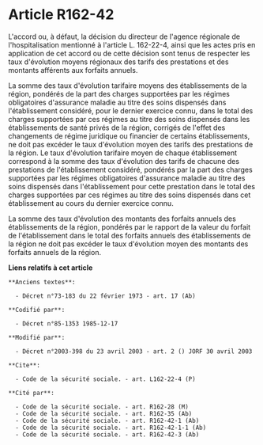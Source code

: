 # Article R162-42

L'accord ou, à défaut, la décision du directeur de l'agence régionale de l'hospitalisation mentionné à l'article L. 162-22-4,
ainsi que les actes pris en application de cet accord ou de cette décision sont tenus de respecter les taux d'évolution
moyens régionaux des tarifs des prestations et des montants afférents aux forfaits annuels.

La somme des taux d'évolution tarifaire moyens des établissements de la région, pondérés de la part des charges supportées
par les régimes obligatoires d'assurance maladie au titre des soins dispensés dans l'établissement considéré, pour le dernier
exercice connu, dans le total des charges supportées par ces régimes au titre des soins dispensés dans les établissements de
santé privés de la région, corrigés de l'effet des changements de régime juridique ou financier de certains établissements,
ne doit pas excéder le taux d'évolution moyen des tarifs des prestations de la région. Le taux d'évolution tarifaire moyen de
chaque établissement correspond à la somme des taux d'évolution des tarifs de chacune des prestations de l'établissement
considéré, pondérés par la part des charges supportées par les régimes obligatoires d'assurance maladie au titre des soins
dispensés dans l'établissement pour cette prestation dans le total des charges supportées par ces régimes au titre des soins
dispensés dans cet établissement au cours du dernier exercice connu.

La somme des taux d'évolution des montants des forfaits annuels des établissements de la région, pondérés par le rapport de
la valeur du forfait de l'établissement dans le total des forfaits annuels des établissements de la région ne doit pas
excéder le taux d'évolution moyen des montants des forfaits annuels de la région.

**Liens relatifs à cet article**

	**Anciens textes**:

	  - Décret n°73-183 du 22 février 1973 - art. 17 (Ab)

	**Codifié par**:

	  - Décret n°85-1353 1985-12-17

	**Modifié par**:

	  - Décret n°2003-398 du 23 avril 2003 - art. 2 () JORF 30 avril 2003

	**Cite**:

	  - Code de la sécurité sociale. - art. L162-22-4 (P)

	**Cité par**:

	  - Code de la sécurité sociale. - art. R162-28 (M)
	  - Code de la sécurité sociale. - art. R162-35 (Ab)
	  - Code de la sécurité sociale. - art. R162-42-1 (Ab)
	  - Code de la sécurité sociale. - art. R162-42-1-1 (Ab)
	  - Code de la sécurité sociale. - art. R162-42-3 (Ab)
